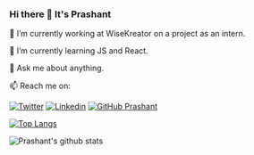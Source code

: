 ### Hi there 👋 It's Prashant 

🔭 I’m currently working at WiseKreator on a project as an intern.

🌱 I’m currently learning JS and React.

💬 Ask me about anything.

📫 Reach me on:

[![Twitter](https://img.shields.io/twitter/follow/Prashant8057152?style=social)](https://twitter.com/Prashant8057152/)  [![Linkedin](https://img.shields.io/badge/-LinkedIn-0073b1?style=social&logo=Linkedin&link=https://www.linkedin.com/in/prashantpandey9/)](https://www.linkedin.com/in/prashantpandey9/) [![GitHub Prashant](https://img.shields.io/github/followers/prashantpandey9?label=follow&style=social)](https://github.com/prashantpandey9)


 [![Top Langs](https://github-readme-stats.vercel.app/api/top-langs/?username=prashantpandey9)](https://github.com/prashantpandey/github-readme-stats)

![Prashant's github stats](https://github-readme-stats.vercel.app/api?username=prashantpandey9&show_icons=true&theme=dark)
